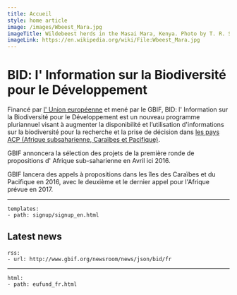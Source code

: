 ```yaml
---
title: Accueil
style: home article
image: /images/Wbeest_Mara.jpg
imageTitle: Wildebeest herds in the Masai Mara, Kenya. Photo by T. R. Shankar Raman. CC BY 3.0.
imageLink: https://en.wikipedia.org/wiki/File:Wbeest_Mara.jpg
---
```

BID: l' Information sur la Biodiversité pour le Développement
===================

Financé par [l' Union européenne](http://europa.eu) et mené par le GBIF, BID: l' Information sur la Biodiversité pour le Développement est un nouveau programme pluriannuel visant à augmenter la disponibilité et l’utilisation d'informations sur la biodiversité pour la recherche et la prise de décision dans [les pays ACP (Afrique subsaharienne, Caraïbes et Pacifique)](https://ec.europa.eu/europeaid/regions/african-caribbean-and-pacific-acp-region_en).

GBIF annoncera la sélection des projets de la première ronde de propositions d' Afrique sub-saharienne en Avril ici 2016.

GBIF lancera des appels à propositions dans les îles des Caraïbes et du Pacifique en 2016, avec le deuxième et le dernier appel pour l'Afrique prévue en 2017.

-----------------

```styledYaml
templates:
- path: signup/signup_en.html
```

Latest news
-------------------

```styledYaml
rss:
- url: http://www.gbif.org/newsroom/news/json/bid/fr
```


------

```styledYaml
html:
- path: eufund_fr.html
```